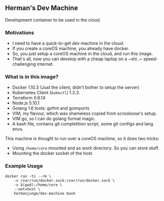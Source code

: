 ## Herman's Dev Machine

Development container to be used in the cloud.

### Motivations

* I need to have a quick-to-get dev machine in the cloud.
* If you create a coreOS machine, you already have docker.
* So, you just setup a coreOS machine in the cloud, and run this image.
* That's all, now you can develop with a cheap laptop on a ~shi..~ speed-challenging internet.

### What is in this image?

* Docker 1.10.3 (Just the client, didn't bother to setup the server)
* Kubernetes Client (`kubectl`) 1.2.2.
* Terraform 0.6.14
* Node.js 5.10.1
* Golang 1.6 tools: gofmt and goimports
* VIM, my flavour, which was shameless copied from scrooloose's setup.
* VIM go, so I can do golang format magic.
* A bash file, contains git completition script, some git configs and lang envs.

This machine is thought to run over a coreOS machine, so it does two tricks:

* Using `/home/core` mounted and as work directory. So you can store stuff.
* Mounting the docker socket of the host.

### Example Usage

```
docker run -ti --rm \
	-v /var/run/docker.sock:/var/run/docker.sock \
	-v $(pwd):/home/core \
	--net=host \
	hermanjunge/dev-machine bash
```

